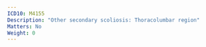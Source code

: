 ```yaml
---
ICD10: M4155
Description: "Other secondary scoliosis: Thoracolumbar region"
Matters: No
Weight: 0
---
```

